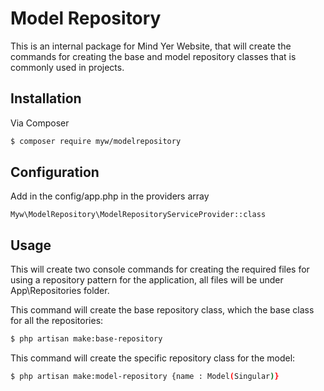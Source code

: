 # Model Repository

This is an internal package for Mind Yer Website, that will create the commands for creating the base and model repository classes that is commonly used in projects.

## Installation

Via Composer

``` bash
$ composer require myw/modelrepository
```

## Configuration

Add in the config/app.php in the providers array

```
Myw\ModelRepository\ModelRepositoryServiceProvider::class
```

## Usage

This will create two console commands for creating the required files for using a repository pattern for the application, all files will be under App\Repositories folder.

This command will create the base repository class, which the base class for all the repositories:
``` bash
$ php artisan make:base-repository
```

This command will create the specific repository class for the model:
``` bash
$ php artisan make:model-repository {name : Model(Singular)}
```
